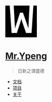 ![Meizhuo logo](../img/wei-log.png)

# [Mr.Ypeng](.)

> 日新之谓盛德

- [文档](docs/readme.md)
- [项目](project/index.md)
- [关于](about.md)
